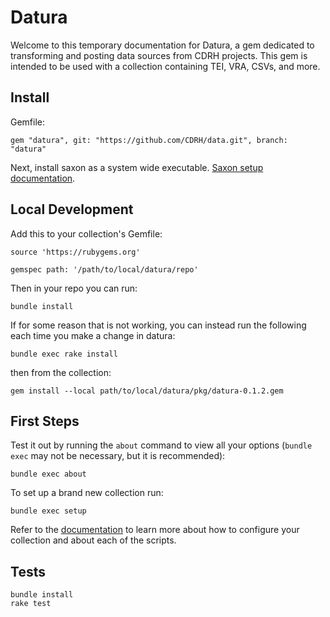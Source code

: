 # Datura

Welcome to this temporary documentation for Datura, a gem dedicated to transforming and posting data sources from CDRH projects.  This gem is intended to be used with a collection containing TEI, VRA, CSVs, and more.

## Install


Gemfile:

```
gem "datura", git: "https://github.com/CDRH/data.git", branch: "datura"
```

Next, install saxon as a system wide executable. [Saxon setup documentation](docs/4_developers/saxon.md).

## Local Development


Add this to your collection's Gemfile:

```
source 'https://rubygems.org'

gemspec path: '/path/to/local/datura/repo'
```

Then in your repo you can run:

```
bundle install
```

If for some reason that is not working, you can instead run the following each time you make a change in datura:

```
bundle exec rake install
```

then from the collection:

```
gem install --local path/to/local/datura/pkg/datura-0.1.2.gem
```

## First Steps

Test it out by running the `about` command to view all your options (`bundle exec` may not be necessary, but it is recommended):

```
bundle exec about
```

To set up a brand new collection run:

```
bundle exec setup
```

Refer to the [documentation](docs) to learn more about how to configure your collection and about each of the scripts.

## Tests

```
bundle install
rake test
```
